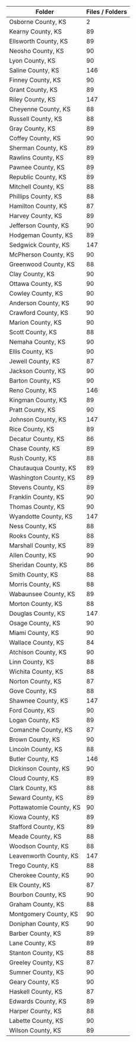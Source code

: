 | Folder                  |   Files / Folders |
|-------------------------|-------------------|
| Osborne County, KS      |                 2 |
| Kearny County, KS       |                89 |
| Ellsworth County, KS    |                89 |
| Neosho County, KS       |                90 |
| Lyon County, KS         |                90 |
| Saline County, KS       |               146 |
| Finney County, KS       |                90 |
| Grant County, KS        |                89 |
| Riley County, KS        |               147 |
| Cheyenne County, KS     |                88 |
| Russell County, KS      |                88 |
| Gray County, KS         |                89 |
| Coffey County, KS       |                90 |
| Sherman County, KS      |                89 |
| Rawlins County, KS      |                89 |
| Pawnee County, KS       |                89 |
| Republic County, KS     |                89 |
| Mitchell County, KS     |                88 |
| Phillips County, KS     |                88 |
| Hamilton County, KS     |                87 |
| Harvey County, KS       |                89 |
| Jefferson County, KS    |                90 |
| Hodgeman County, KS     |                89 |
| Sedgwick County, KS     |               147 |
| McPherson County, KS    |                90 |
| Greenwood County, KS    |                88 |
| Clay County, KS         |                90 |
| Ottawa County, KS       |                90 |
| Cowley County, KS       |                90 |
| Anderson County, KS     |                90 |
| Crawford County, KS     |                90 |
| Marion County, KS       |                90 |
| Scott County, KS        |                88 |
| Nemaha County, KS       |                90 |
| Ellis County, KS        |                90 |
| Jewell County, KS       |                87 |
| Jackson County, KS      |                90 |
| Barton County, KS       |                90 |
| Reno County, KS         |               146 |
| Kingman County, KS      |                89 |
| Pratt County, KS        |                90 |
| Johnson County, KS      |               147 |
| Rice County, KS         |                89 |
| Decatur County, KS      |                86 |
| Chase County, KS        |                89 |
| Rush County, KS         |                88 |
| Chautauqua County, KS   |                89 |
| Washington County, KS   |                89 |
| Stevens County, KS      |                89 |
| Franklin County, KS     |                90 |
| Thomas County, KS       |                90 |
| Wyandotte County, KS    |               147 |
| Ness County, KS         |                88 |
| Rooks County, KS        |                88 |
| Marshall County, KS     |                89 |
| Allen County, KS        |                90 |
| Sheridan County, KS     |                86 |
| Smith County, KS        |                88 |
| Morris County, KS       |                88 |
| Wabaunsee County, KS    |                89 |
| Morton County, KS       |                88 |
| Douglas County, KS      |               147 |
| Osage County, KS        |                90 |
| Miami County, KS        |                90 |
| Wallace County, KS      |                84 |
| Atchison County, KS     |                90 |
| Linn County, KS         |                88 |
| Wichita County, KS      |                88 |
| Norton County, KS       |                87 |
| Gove County, KS         |                88 |
| Shawnee County, KS      |               147 |
| Ford County, KS         |                90 |
| Logan County, KS        |                89 |
| Comanche County, KS     |                87 |
| Brown County, KS        |                90 |
| Lincoln County, KS      |                88 |
| Butler County, KS       |               146 |
| Dickinson County, KS    |                90 |
| Cloud County, KS        |                89 |
| Clark County, KS        |                88 |
| Seward County, KS       |                89 |
| Pottawatomie County, KS |                90 |
| Kiowa County, KS        |                89 |
| Stafford County, KS     |                89 |
| Meade County, KS        |                88 |
| Woodson County, KS      |                88 |
| Leavenworth County, KS  |               147 |
| Trego County, KS        |                88 |
| Cherokee County, KS     |                90 |
| Elk County, KS          |                87 |
| Bourbon County, KS      |                90 |
| Graham County, KS       |                88 |
| Montgomery County, KS   |                90 |
| Doniphan County, KS     |                90 |
| Barber County, KS       |                89 |
| Lane County, KS         |                89 |
| Stanton County, KS      |                88 |
| Greeley County, KS      |                87 |
| Sumner County, KS       |                90 |
| Geary County, KS        |                90 |
| Haskell County, KS      |                87 |
| Edwards County, KS      |                89 |
| Harper County, KS       |                88 |
| Labette County, KS      |                90 |
| Wilson County, KS       |                89 |